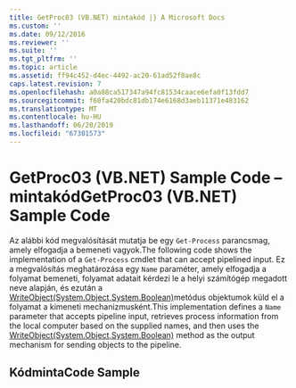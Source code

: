 ```yaml
---
title: GetProc03 (VB.NET) mintakód |} A Microsoft Docs
ms.custom: ''
ms.date: 09/12/2016
ms.reviewer: ''
ms.suite: ''
ms.tgt_pltfrm: ''
ms.topic: article
ms.assetid: ff94c452-d4ec-4492-ac20-61ad52f8ae8c
caps.latest.revision: 7
ms.openlocfilehash: a0a88ca517347a94fc81534caace6efa0f13fdd7
ms.sourcegitcommit: f60fa420bdc81db174e6168d3aeb11371e483162
ms.translationtype: MT
ms.contentlocale: hu-HU
ms.lasthandoff: 06/20/2019
ms.locfileid: "67301573"
---
```

# <a name="getproc03-vbnet-sample-code"></a><span data-ttu-id="7e6c2-102">GetProc03 (VB.NET) Sample Code – mintakód</span><span class="sxs-lookup"><span data-stu-id="7e6c2-102">GetProc03 (VB.NET) Sample Code</span></span>

<span data-ttu-id="7e6c2-103">Az alábbi kód megvalósítását mutatja be egy `Get-Process` parancsmag, amely elfogadja a bemeneti vagyok.</span><span class="sxs-lookup"><span data-stu-id="7e6c2-103">The following code shows the implementation of a `Get-Process` cmdlet that can accept pipelined input.</span></span> <span data-ttu-id="7e6c2-104">Ez a megvalósítás meghatározása egy `Name` paraméter, amely elfogadja a folyamat bemeneti, folyamat adatait kérdezi le a helyi számítógép megadott neve alapján, és ezután a [WriteObject(System.Object,System.Boolean)](/dotnet/api/system.management.automation.cmdlet.writeobject?view=pscore-6.2.0#System_Management_Automation_Cmdlet_WriteObject_System_Object_System_Boolean_)metódus objektumok küld el a folyamat a kimeneti mechanizmusként.</span><span class="sxs-lookup"><span data-stu-id="7e6c2-104">This implementation defines a `Name` parameter that accepts pipeline input, retrieves process information from the local computer based on the supplied names, and then uses the [WriteObject(System.Object,System.Boolean)](/dotnet/api/system.management.automation.cmdlet.writeobject?view=pscore-6.2.0#System_Management_Automation_Cmdlet_WriteObject_System_Object_System_Boolean_) method as the output mechanism for sending objects to the pipeline.</span></span>

## <a name="code-sample"></a><span data-ttu-id="7e6c2-105">Kódminta</span><span class="sxs-lookup"><span data-stu-id="7e6c2-105">Code Sample</span></span>

<!-- TODO!!!: review snippet reference  [!CODE [Msh_samplesgetproc03#getproc03vbAll](Msh_samplesgetproc03#getproc03vbAll)]  -->
